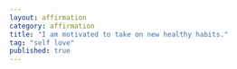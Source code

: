 ```yaml
---
layout: affirmation  
category: affirmation  
title: "I am motivated to take on new healthy habits."  
tag: "self love"
published: true
---
```

